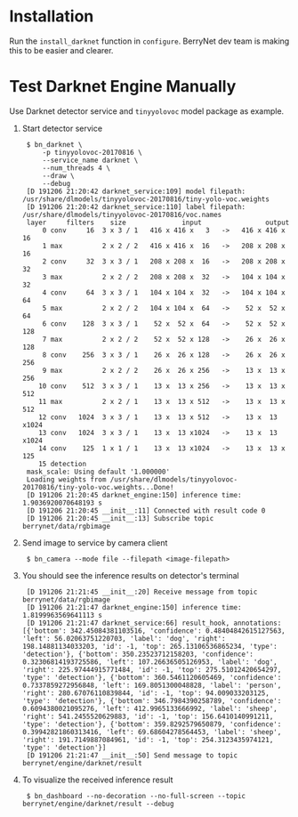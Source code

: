 # Installation

Run the `install_darknet` function in `configure`. BerryNet dev team is making this to be easier and clearer.

# Test Darknet Engine Manually

Use Darknet detector service and `tinyyolovoc` model package as example.

1. Start detector service

        $ bn_darknet \
            -p tinyyolovoc-20170816 \
            --service_name darknet \
            --num_threads 4 \
            --draw \
            --debug
        [D 191206 21:20:42 darknet_service:109] model filepath: /usr/share/dlmodels/tinyyolovoc-20170816/tiny-yolo-voc.weights
        [D 191206 21:20:42 darknet_service:110] label filepath: /usr/share/dlmodels/tinyyolovoc-20170816/voc.names
        layer     filters    size              input                output
            0 conv     16  3 x 3 / 1   416 x 416 x   3   ->   416 x 416 x  16
            1 max          2 x 2 / 2   416 x 416 x  16   ->   208 x 208 x  16
            2 conv     32  3 x 3 / 1   208 x 208 x  16   ->   208 x 208 x  32
            3 max          2 x 2 / 2   208 x 208 x  32   ->   104 x 104 x  32
            4 conv     64  3 x 3 / 1   104 x 104 x  32   ->   104 x 104 x  64
            5 max          2 x 2 / 2   104 x 104 x  64   ->    52 x  52 x  64
            6 conv    128  3 x 3 / 1    52 x  52 x  64   ->    52 x  52 x 128
            7 max          2 x 2 / 2    52 x  52 x 128   ->    26 x  26 x 128
            8 conv    256  3 x 3 / 1    26 x  26 x 128   ->    26 x  26 x 256
            9 max          2 x 2 / 2    26 x  26 x 256   ->    13 x  13 x 256
           10 conv    512  3 x 3 / 1    13 x  13 x 256   ->    13 x  13 x 512
           11 max          2 x 2 / 1    13 x  13 x 512   ->    13 x  13 x 512
           12 conv   1024  3 x 3 / 1    13 x  13 x 512   ->    13 x  13 x1024
           13 conv   1024  3 x 3 / 1    13 x  13 x1024   ->    13 x  13 x1024
           14 conv    125  1 x 1 / 1    13 x  13 x1024   ->    13 x  13 x 125
           15 detection
        mask_scale: Using default '1.000000'
        Loading weights from /usr/share/dlmodels/tinyyolovoc-20170816/tiny-yolo-voc.weights...Done!
        [D 191206 21:20:45 darknet_engine:150] inference time: 1.9036920070648193 s
        [D 191206 21:20:45 __init__:11] Connected with result code 0
        [D 191206 21:20:45 __init__:13] Subscribe topic berrynet/data/rgbimage

1. Send image to service by camera client

        $ bn_camera --mode file --filepath <image-filepath>

1. You should see the inference results on detector's terminal

        [D 191206 21:21:45 __init__:20] Receive message from topic berrynet/data/rgbimage
        [D 191206 21:21:47 darknet_engine:150] inference time: 1.8199963569641113 s
        [D 191206 21:21:47 darknet_service:66] result_hook, annotations: [{'bottom': 342.45084381103516, 'confidence': 0.48404842615127563, 'left': 56.02063751220703, 'label': 'dog', 'right': 198.14881134033203, 'id': -1, 'top': 265.13106536865234, 'type': 'detection'}, {'bottom': 350.23523712158203, 'confidence': 0.32306814193725586, 'left': 107.26636505126953, 'label': 'dog', 'right': 225.97444915771484, 'id': -1, 'top': 275.51012420654297, 'type': 'detection'}, {'bottom': 360.5461120605469, 'confidence': 0.7337859272956848, 'left': 169.8051300048828, 'label': 'person', 'right': 280.67076110839844, 'id': -1, 'top': 94.009033203125, 'type': 'detection'}, {'bottom': 346.7984390258789, 'confidence': 0.6094380021095276, 'left': 412.9965133666992, 'label': 'sheep', 'right': 541.2455520629883, 'id': -1, 'top': 156.6410140991211, 'type': 'detection'}, {'bottom': 359.8292579650879, 'confidence': 0.39942821860313416, 'left': 69.68604278564453, 'label': 'sheep', 'right': 191.7149887084961, 'id': -1, 'top': 254.3123435974121, 'type': 'detection'}]
        [D 191206 21:21:47 __init__:50] Send message to topic berrynet/engine/darknet/result

1. To visualize the received inference result

        $ bn_dashboard --no-decoration --no-full-screen --topic berrynet/engine/darknet/result --debug
